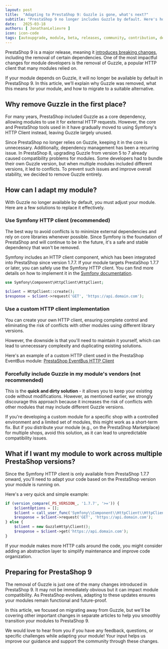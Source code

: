 ```yaml
---
layout: post
title:  "Adapting to PrestaShop 9: Guzzle is gone, what's next?"
subtitle: "PrestaShop 9 no longer includes Guzzle by default. Here's how to adapt your module."
date:   2025-03-18
authors: [ JonathanLelievre ]
icon: icon-code
tags: [autoupgrade, module, beta, releases, community, contribution, development, qa]
---
```


PrestaShop 9 is a major release, meaning it [introduces breaking changes](https://devdocs.prestashop-project.org/9/modules/core-updates/9.0/), including the removal of certain dependencies. One of the most impactful changes for module developers is the removal of Guzzle, a popular HTTP client that many modules relied on.

If your module depends on Guzzle, it will no longer be available by default in PrestaShop 9. In this article, we’ll explain why Guzzle was removed, what this means for your module, and how to migrate to a suitable alternative.

## Why remove Guzzle in the first place?

For many years, PrestaShop included Guzzle as a core dependency, allowing modules to use it for external HTTP requests. However, the core and PrestaShop tools used in it have gradually moved to using Symfony's HTTP Client instead, leaving Guzzle largely unused.

Since PrestaShop no longer relies on Guzzle, keeping it in the core is unnecessary. Additionally, dependency management has been a recurring issue. In PrestaShop 8, upgrading Guzzle from version 5 to 7 already caused compatibility problems for modules. Some developers had to bundle their own Guzzle version, but when multiple modules included different versions, it led to conflicts. To prevent such issues and improve overall stability, we decided to remove Guzzle entirely.

## How can I adapt my module?

With Guzzle no longer available by default, you must adjust your module. Here are a few solutions to replace it effectively.

### Use Symfony HTTP client (recommended)

The best way to avoid conflicts is to minimize external dependencies and rely on core libraries whenever possible. Since Symfony is the foundation of PrestaShop and will continue to be in the future, it's a safe and stable dependency that won't be removed.

Symfony includes an HTTP client component, which has been integrated into PrestaShop since version 1.7.7. If your module targets PrestaShop 1.7.7 or later, you can safely use the Symfony HTTP client. You can find more details on how to implement it in the [Symfony documentation](https://symfony.com/doc/current/http_client.html).

```php
use Symfony\Component\HttpClient\HttpClient;

$client = HttpClient::create();
$response = $client->request('GET', 'https://api.domain.com');
```

### Use a custom HTTP client implementation

You can create your own HTTP client, ensuring complete control and eliminating the risk of conflicts with other modules using different library versions.

However, the downside is that you'll need to maintain it yourself, which can lead to unnecessary complexity and duplicating existing solutions.

Here's an example of a custom HTTP client used in the PrestaShop EventBus module: [PrestaShop EventBus HTTP Client](https://github.com/PrestaShopCorp/ps_eventbus/blob/27ca0e360d88345e57e945ad6369a215f4e615d0/src/Api/HttpClient.php)

### Forcefully include Guzzle in my module's vendors (not recommended)

This is the **quick and dirty solution** - it allows you to keep your existing code without modifications. However, as mentioned earlier, we strongly discourage this approach because it increases the risk of conflicts with other modules that may include different Guzzle versions.

If you're developing a custom module for a specific shop with a controlled environment and a limited set of modules, this might work as a short-term fix. But if you distribute your module (e.g., on the PrestaShop Marketplace) for multiple shops, avoid this solution, as it can lead to unpredictable compatibility issues.

## What if I want my module to work across multiple PrestaShop versions?

Since the Symfony HTTP client is only available from PrestaShop 1.7.7 onward, you'll need to adapt your code based on the PrestaShop version your module is running on.

Here's a very quick and simple example:

```php
if (version_compare(_PS_VERSION_, '1.7.7', '>=')) {
    $clientOptions = [];
    $client = call_user_func('Symfony\\Component\\HttpClient\\HttpClient::create', $clientOptions);
    $response = $client->request('GET', 'https://api.domain.com');
} else {
    $client = new GuzzleHttp\Client();
    $response = $client->get('https://api.domain.com');
}
```

If your module makes more HTTP calls around the code, you might consider adding an abstraction layer to simplify maintenance and improve code organization.

## Preparing for PrestaShop 9

The removal of Guzzle is just one of the many changes introduced in PrestaShop 9. It may not be immediately obvious but it can impact module compatibility. As PrestaShop evolves, adapting to these updates ensures your modules remain functional and future-proof.

In this article, we focused on migrating away from Guzzle, but we'll be covering other important changes in separate articles to help you smoothly transition your modules to PrestaShop 9.

We would love to hear from you if you have any feedback, questions, or specific challenges while adapting your module! Your input helps us improve our guidance and support the community through these changes.
